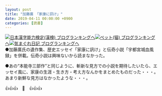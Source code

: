 ```yaml
---
layout: post
title: "加藤廣　「家康に訊け」"
date: 2019-04-11 00:00:00 +0900
categories: [読書]
---
```


[![](/syuusyuu9701/assets/images/加藤廣-「家康に訊け」-br_c_3028_1.gif)](http://blog.with2.net/link.php?1659096:3028 "日本漢字能力検定(漢検) ブログランキングへ")[日本漢字能力検定(漢検) ブログランキングへ](http://blog.with2.net/link.php?1659096:3028)[![](/syuusyuu9701/assets/images/加藤廣-「家康に訊け」-br_c_1348_1.gif)](http://blog.with2.net/link.php?1659096:1348 "ペット(猫) ブログランキングへ")[ペット(猫) ブログランキングへ](http://blog.with2.net/link.php?1659096:1348)[![](/syuusyuu9701/assets/images/加藤廣-「家康に訊け」-br_c_9257_1.gif)](http://blog.with2.net/link.php?1659096:9257 "気まぐれ日記 ブログランキングへ")[気まぐれ日記 ブログランキングへ](http://blog.with2.net/link.php?1659096:9257)  
●加藤廣氏の遺作集、歴史エッセイ「家康に訊け」と伝奇小説「宇都宮城血風録」を併載。伝奇小説は興味ないから読まなかった。  
  
●あの“本能寺三部作”と同じように、斬新な見方での小説を期待したいたら、エッセイ風に、家康の生涯・生き方・考え方なんかをまとめたものだった・・・。あまり新鮮な見方はなかったような・・・。  
  
👍👍👍　🐖　👍👍👍